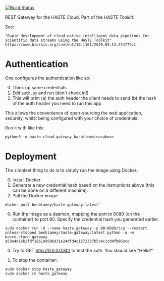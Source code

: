 [![Build Status](https://travis-ci.org/HASTE-project/haste-gateway.svg?branch=master)](https://travis-ci.org/HASTE-project/haste-gateway)

REST Gateway for the HASTE Cloud. Part of the *HASTE Toolkit*.

See:
```
"Rapid development of cloud-native intelligent data pipelines for scientific data streams using the HASTE Toolkit"
https://www.biorxiv.org/content/10.1101/2020.09.13.274779v1
```


# Authentication

One configures the authentication like so:

0. Think up some credentials.
0. Edit `auth.py` and run (don't check in!)
0. This will print (a) the auth header the client needs to send (b) the hash of the auth header you need to run this app.

This allows the convenience of open-sourcing the web application, securely, whilst being configured with your choice of credentials. 

Run it with like this:
```
python3 -m haste.cloud_gateway hashfromstepsabove
```

# Deployment

The simplest thing to do is to simply run the image using Docker. 

0. Install Docker.
0. Generate a new credential hash based on the instructions above (this can be done on a different machine).
0. Pull the Docker image: 
```
docker pull benblamey/haste-gateway:latest`
```
0. Run the image as a daemon, mapping the port to 8080 (on the container) to port 80. Specify the credential hash you generated earlier.  
```
sudo docker run -d --name haste_gateway -p 80:8080/tcp --restart unless-stopped benblamey/haste-gateway:latest python -u -m haste.cloud_gateway a50e4d16b2fdf18619d696931e24dfd4c1572337b5c4c1cd4fb968cc
```
0. Try to GET http://0.0.0.0:80/ to test the auth. You should see "Hello!"

0. To stop the container:
```
sudo docker stop haste_gateway
sudo docker rm haste_gateway
```
